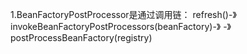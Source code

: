 1.BeanFactoryPostProcessor是通过调用链：
refresh()-》invokeBeanFactoryPostProcessors(beanFactory)-》
-》postProcessBeanFactory(registry)